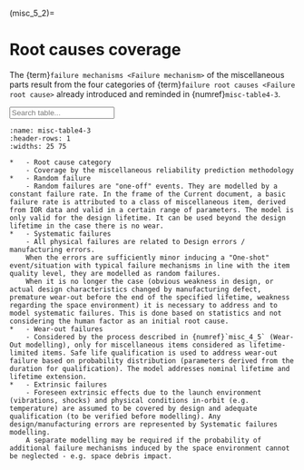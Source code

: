 (misc_5_2)=
# Root causes coverage
The {term}`failure mechanisms <Failure mechanism>` of the miscellaneous parts result from the four categories of {term}`failure root causes <Failure root cause>` already introduced and reminded in {numref}`misc-table4-3`.

<input type="text" class="myInput" id="myInput" onkeyup="searchTableJupyter(this, 'misc-table4-3')" placeholder="Search table...">

```{list-table} Coverage of failure root causes by the Miscellaneous reliability prediction methodology.
:name: misc-table4-3
:header-rows: 1
:widths: 25 75

*   - Root cause category
    - Coverage by the miscellaneous reliability prediction methodology
*   - Random failure
    - Random failures are "one-off" events. They are modelled by a constant failure rate. In the frame of the Current document, a basic failure rate is attributed to a class of miscellaneous item, derived from IOR data and valid in a certain range of parameters. The model is only valid for the design lifetime. It can be used beyond the design lifetime in the case there is no wear.
*   - Systematic failures
    - All physical failures are related to Design errors / manufacturing errors.
    When the errors are sufficiently minor inducing a "One-shot" event/situation with typical failure mechanisms in line with the item quality level, they are modelled as random failures.
    When it is no longer the case (obvious weakness in design, or actual design characteristics changed by manufacturing defect, premature wear-out before the end of the specified lifetime, weakness regarding the space environment) it is necessary to address and to model systematic failures. This is done based on statistics and not considering the human factor as an initial root cause.
*   - Wear-out failures
    - Considered by the process described in {numref}`misc_4_5` (Wear-Out modelling), only for miscellaneous items considered as lifetime-limited items. Safe life qualification is used to address wear-out failure based on probability distribution (parameters derived from the duration for qualification). The model addresses nominal lifetime and lifetime extension. 
*   - Extrinsic failures
    - Foreseen extrinsic effects due to the launch environment (vibrations, shocks) and physical conditions in-orbit (e.g. temperature) are assumed to be covered by design and adequate qualification (to be verified before modelling). Any design/manufacturing errors are represented by Systematic failures modelling.
    A separate modelling may be required if the probability of additional failure mechanisms induced by the space environment cannot be neglected - e.g. space debris impact.
```
